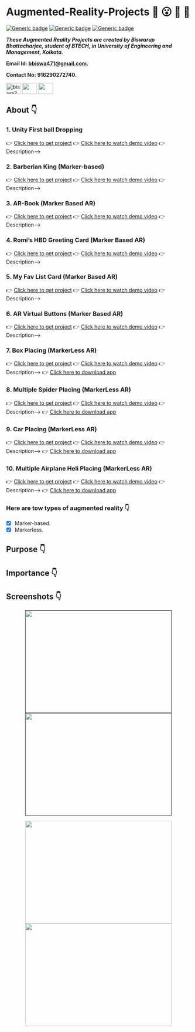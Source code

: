 # Augmented-Reality-Projects :star_struck: :open_mouth: :running: :star2:

[![Generic badge](https://img.shields.io/badge/augmented-reality-blueviolet)](https://shields.io/) [![Generic badge](https://img.shields.io/badge/Markerless-AR-yellow)](https://shields.io/) [![Generic badge](https://img.shields.io/badge/Marker--based-AR-critical)](https://shields.io/)
<br>

***These Augmented Reality Projects are created by Biswarup Bhattacharjee, student of BTECH, in University of Engineering and Management, Kolkata.***

**Email Id: bbiswa471@gmail.com.** 

**Contact No: 916290272740.** 


<p align="left">
<a href="https://www.facebook.com/profile.php?id=100070395300810" target="blank"><img align="center" src="https://cdn.jsdelivr.net/npm/simple-icons@3.0.1/icons/facebook.svg" alt="biswa2210" height="30" width="40" /></a>
<a href="https://instagram.com/biswarup2210" target="blank"><img align="center" src="https://cdn.jsdelivr.net/npm/simple-icons@3.0.1/icons/instagram.svg" alt="" height="30" width="40" /></a>
<a href="https://github.com/biswa2210" target="blank"><img align="center" src="https://cdn.jsdelivr.net/npm/simple-icons@3.0.1/icons/github.svg" alt="" height="30" width="40" /></a>
</p>

## About :point_down: 

<div align="justified">
    
### 1. Unity First ball Dropping
:point_right: <a href="">Click here to get project</a>
:point_right: <a href="">Click here to watch demo video</a>
:point_right: Description-->

### 2. Barberian King (Marker-based)
:point_right: <a href="">Click here to get project</a>
:point_right: <a href="https://www.youtube.com/watch?v=bmEUttjNySc&list=PL0lbDlMJ1h4hOjuRuo6K1uMTwxRTrwBZ9&index=2">Click here to watch demo video</a>
:point_right: Description-->

### 3. AR-Book (Marker Based AR) 
:point_right: <a href="">Click here to get project</a>
:point_right: <a href="https://www.youtube.com/watch?v=3qP42WlmMzQ&list=PL0lbDlMJ1h4hOjuRuo6K1uMTwxRTrwBZ9&index=2">Click here to watch demo video</a>
:point_right: Description-->

### 4. Romi’s HBD Greeting Card (Marker Based AR)
:point_right: <a href="">Click here to get project</a>
:point_right: <a href="https://www.youtube.com/watch?v=OkjPuTc7F28&list=PL0lbDlMJ1h4hOjuRuo6K1uMTwxRTrwBZ9&index=3">Click here to watch demo video</a>
:point_right: Description-->

### 5. My Fav List Card (Marker Based AR) 
:point_right: <a href="">Click here to get project</a>
:point_right: <a href="https://www.youtube.com/watch?v=wpvzp7GqWB4&list=PL0lbDlMJ1h4hOjuRuo6K1uMTwxRTrwBZ9&index=5">Click here to watch demo video</a>
:point_right: Description-->

### 6. AR Virtual Buttons (Marker Based AR) 
:point_right: <a href="">Click here to get project</a>
:point_right: <a href="https://www.youtube.com/watch?v=Rt7nltykzWA&list=PL0lbDlMJ1h4hOjuRuo6K1uMTwxRTrwBZ9&index=5">Click here to watch demo video</a>
:point_right: Description-->

### 7. Box Placing (MarkerLess AR) 
:point_right: <a href="">Click here to get project</a>
:point_right: <a href="https://www.youtube.com/watch?v=fqHgjUFmVtQ&list=PL0lbDlMJ1h4hOjuRuo6K1uMTwxRTrwBZ9&index=8">Click here to watch demo video</a>
:point_right: Description-->
:point_right: <a href="">Click here to download app</a>

### 8. Multiple Spider Placing (MarkerLess AR) 
:point_right: <a href="">Click here to get project</a>
:point_right: <a href="https://www.youtube.com/watch?v=NZ9W4qDoX2Q&list=PL0lbDlMJ1h4hOjuRuo6K1uMTwxRTrwBZ9&index=6">Click here to watch demo video</a>
:point_right: Description-->
:point_right: <a href="">Click here to download app</a>

### 9. Car Placing (MarkerLess AR) 
:point_right: <a href="">Click here to get project</a>
:point_right: <a href="https://www.youtube.com/watch?v=j_5T-xIePNE&list=PL0lbDlMJ1h4hOjuRuo6K1uMTwxRTrwBZ9&index=7">Click here to watch demo video</a>
:point_right: Description-->
:point_right: <a href="">Click here to download app</a>

### 10.	Multiple Airplane Heli Placing (MarkerLess AR)  
:point_right: <a href="">Click here to get project</a>
:point_right: <a href="https://www.youtube.com/watch?v=9iHeGCS5efI&list=PL0lbDlMJ1h4hOjuRuo6K1uMTwxRTrwBZ9&index=9">Click here to watch demo video</a>
:point_right: Description-->
:point_right: <a href="">Click here to download app</a>

</div>

### Here are tow types of augmented reality :point_down:

- [x] Marker-based.
- [x] Markerless.

## Purpose :point_down:

<div align="justified">

</div>

## Importance :point_down:

<div align="justified">

</div>
    
## Screenshots :point_down: 

<div align="center">
    
<a href=""><img src="" width="400" height= "280"></a> <a href=""><img src="" width="400" height= "280"></a>

<a href="PICS/snake3.jpeg"><img src="PICS/snake3.jpeg" width="400" height= "280"></a> <a href="PICS/snake4.jpeg"><img src="PICS/snake4.jpeg" width="400" height= "280"></a>

</div>


